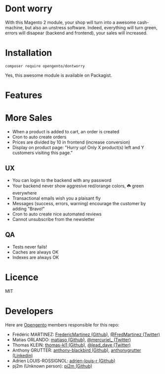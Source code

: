 # Dont worry

With this Magento 2 module, your shop will turn into a awesome cash-machine, but also an unstress software.
Indeed, everything will turn green, errors will disapear (backend and frontend), your sales will increased.

# Installation

`composer require opengento/dontworry`

Yes, this awesome module is available on Packagist.


# Features

# More Sales

- When a product is added to cart, an order is created
- Cron to auto create orders
- Prices are divided by 10 in frontend (increase conversion)
- Display on product page: "Hurry up! Only X product(s) left and Y customers visiting this page."

## UX

- You can login to the backend with any password
- Your backend never show aggresive red/orange colors, ☘️ green everywhere
- Transactional emails wish you a plaisant fly
- Messages (success, errors, warning) encourage the customer by adding "Bravo!"
- Cron to auto create nice automated reviews
- Cannot unsubscribe from the newsletter

## QA 

- Tests never fails!
- Caches are always OK
- Indexes are always OK

# Licence

MIT

# Developers

Here are [Opengento](https://opengento.fr/) members responsible for this repo:


* Frédéric MARTINEZ: [FredericMartinez (Github)](https://github.com/FredericMartinez), [@FredMartinez (Twitter)](https://twitter.com/FredMartinez)
* Matias ORLANDO: [matiaso (Github)](https://github.com/matiaso), [@mercuriel_ (Twitter)](https://twitter.com/mercuriel_)
* Thomas KLEIN: [thomas-kl1 (Github)](https://github.com/thomas-kl1), [@lead_dave (Twitter)](https://twitter.com/lead_dave)
* Anthony GRUTTER: [anthony-blackbird (Github)](https://github.com/anthony-blackbird), [anthonygrutter (Linkedin)](https://www.linkedin.com/in/anthonygrutter)
* Adrien LOUIS-ROSSIGNOL: [adrien-louis-r (Github)](https://github.com/adrien-louis-r)
* pj2m (Unknown person): [pj2m (Github)](https://github.com/pj2m)
